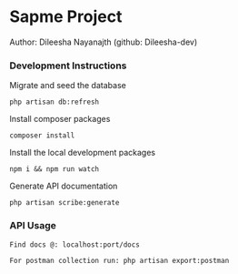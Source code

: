 # Sapme Project

Author: Dileesha Nayanajth (github: Dileesha-dev)

### Development Instructions

Migrate and seed the database
```
php artisan db:refresh
```

Install composer packages
```
composer install
```

Install the local development packages
```
npm i && npm run watch
```

Generate API documentation
```
php artisan scribe:generate
```

### API Usage

```
Find docs @: localhost:port/docs
```
```
For postman collection run: php artisan export:postman
```